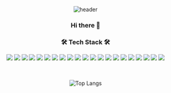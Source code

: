 <!--
**binary-river/binary-river** is a ✨ _special_ ✨ repository because its `README.md` (this file) appears on your GitHub profile.

Here are some ideas to get you started:

- 🔭 I’m currently working on ...
- 🌱 I’m currently learning ...
- 👯 I’m looking to collaborate on ...
- 🤔 I’m looking for help with ...
- 💬 Ask me about ...
- 📫 How to reach me: ...
- 😄 Pronouns: ...
- ⚡ Fun fact: ...
-->

<div align="center">
  
![header](https://capsule-render.vercel.app/api?type=waving&height=150&color=gradient)
  
### Hi there 👋

### 🛠 Tech Stack 🛠

<img src="https://img.shields.io/badge/Java-2F2625?style=flat&logo=CoffeeScript&logoColor=white">
<img src="https://img.shields.io/badge/Javascript-F7DF1E?style=flat&logo=Javascript&logoColor=white">
<img src="https://img.shields.io/badge/C-A8B9CC?style=flat&logo=C&logoColor=white">
<img src="https://img.shields.io/badge/Oracle-F80000?style=flat&logo=Oracle&logoColor=white">
<img src="https://img.shields.io/badge/Spring-6DB33F?style=flat&logo=Spring&logoColor=white">
<img src="https://img.shields.io/badge/SpringBoot-6DB33F?style=flat&logo=SpringBoot&logoColor=white">
<img src="https://img.shields.io/badge/React-61DAFB?style=flat&logo=React&logoColor=black">
<img src="https://img.shields.io/badge/TypeScript-3178C6?style=flat&logo=TypeScript&logoColor=white">
<img src="https://img.shields.io/badge/HTML-E34F26?style=flat&logo=HTML5&logoColor=white">
<img src="https://img.shields.io/badge/CSS-1572B6?style=flat&logo=CSS3&logoColor=white">
<img src="https://img.shields.io/badge/npm-CB3837?style=flat&logo=npm&logoColor=white">
<img src="https://img.shields.io/badge/thymeleaf-005F0F?style=flat&logo=thymeleaf&logoColor=white">
<img src="https://img.shields.io/badge/TeraStream(ETL)-blue?style=flat&logo=ETL&logoColor=white">
<img src="https://img.shields.io/badge/Node.js-339933?style=flat&logo=Node.js&logoColor=white">
<img src="https://img.shields.io/badge/OZreport-A100FF?style=flat&logo=OZ&logoColor=white">
<img src="https://img.shields.io/badge/NCRM-008FC7?style=flat&logo=NCRM&logoColor=white">
<img src="https://img.shields.io/badge/Shell-004088?style=flat&logoColor=white">
<img src="https://img.shields.io/badge/JPA-5BA745?style=flat&logoColor=white">
<img src="https://img.shields.io/badge/Devon-A50034?style=flat&logo=LG&logoColor=white">
<img src="https://img.shields.io/badge/JSP-23C8D2?style=flat&logo=JSP&logoColor=white">
<img src="https://img.shields.io/badge/UNIX-5277C3?style=flat&logo=UNIX&logoColor=white">

<br/>
<br/>
<br/>

![Top Langs](https://github-readme-stats.vercel.app/api/top-langs/?username=binary-river&layout=compact)

</div>
